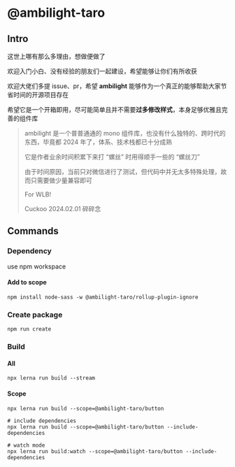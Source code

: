 # @ambilight-taro

## Intro

这世上哪有那么多理由，想做便做了

欢迎入门小白、没有经验的朋友们一起建设，希望能够让你们有所收获

欢迎大佬们多提 issue、pr，希望 **ambilight** 能够作为一个真正的能够帮助大家节省时间的开源项目存在

希望它是一个开箱即用，尽可能简单且并不需要**过多修改样式**，本身足够优雅且完善的组件库

> ambilight 是一个普普通通的 mono 组件库，也没有什么独特的、跨时代的东西，毕竟都 2024 年了，体系、技术栈都已十分成熟
> 
> 它是作者业余时间积累下来打 “螺丝” 时用得顺手一些的 “螺丝刀”
>
> 由于时间原因，当前只对微信进行了测试，但代码中并无太多特殊处理，故而只需要做少量兼容即可
>
> For WLB!
>
> Cuckoo 2024.02.01 碎碎念



## Commands

### Dependency

use npm workspace

#### Add to scope

```shell
npm install node-sass -w @ambilight-taro/rollup-plugin-ignore
```

### Create package

```shell
npm run create
```

### Build

#### All

```shell
npx lerna run build --stream
```

#### Scope

```shell
npx lerna run build --scope=@ambilight-taro/button
```

```shell
# include dependencies
npx lerna run build --scope=@ambilight-taro/button --include-dependencies
```

```shell
# watch mode
npx lerna run build:watch --scope=@ambilight-taro/button --include-dependencies
```
